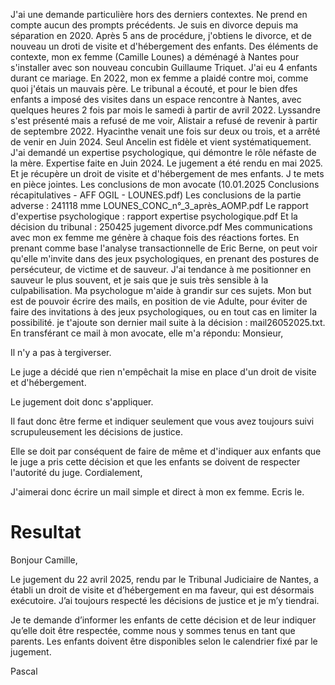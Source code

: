 
J'ai une demande particulière hors des derniers contextes. Ne prend en compte aucun des prompts précédents.
Je suis en divorce depuis ma séparation en 2020. Après 5 ans de procédure, j'obtiens le divorce, et de nouveau un droti de visite et d'hébergement des enfants. 
Des éléments de contexte, mon ex femme (Camille Lounes) a déménagé à Nantes pour s'installer avec son nouveau concubin Guillaume Triquet.
J'ai eu 4 enfants durant ce mariage. 
En 2022, mon ex femme a plaidé contre moi, comme quoi j'étais un mauvais père. Le tribunal a écouté, et  pour le bien dfes enfants a imposé des visites dans un espace rencontre à Nantes, avec quelques heures 2 fois par mois le samedi à partir de avril 2022. 
Lyssandre s'est présenté mais a refusé de me voir, Alistair a refusé de revenir à partir de septembre 2022. 
Hyacinthe venait une fois sur deux ou trois, et a arrêté de venir en Juin 2024. Seul Ancelin est fidèle et vient systématiquement.
J'ai demandé un expertise psychologique, qui démontre le rôle néfaste de la mère. Expertise faite en Juin 2024. Le jugement a été rendu en mai 2025. Et je récupère un droit de visite et d'hébergement de mes enfants.
J te mets en pièce jointes. Les conclusions de mon avocate (10.01.2025 Conclusions récapitulatives - AFF OGIL - LOUNES.pdf)
Les conclusions de la partie adverse : 241118 mme LOUNES_CONC_n°_3_après_AOMP.pdf
Le rapport d'expertise psychologique : rapport expertise psychologique.pdf
Et la décision du tribunal : 250425 jugement divorce.pdf
Mes communications avec mon ex femme me génère à chaque fois des réactions fortes.
En prenant comme base l'analyse transactionnelle de Eric Berne, on peut voir qu'elle m'invite dans des jeux psychologiques, en prenant des postures de persécuteur, de victime et de sauveur.
J'ai tendance à me positionner en sauveur le plus souvent, et je sais que je suis très sensible à la culpabilisation. Ma psychologue m'aide à grandir sur ces sujets.
Mon but est de pouvoir écrire des mails, en position de vie Adulte, pour éviter de faire des invitations à des jeux psychologiques, ou en tout cas en limiter la possibilité.
je t'ajoute son dernier mail suite à la décision : mail26052025.txt.
En transférant ce mail à mon avocate, elle m'a répondu:
Monsieur,

Il n'y a pas à tergiverser.

Le juge a décidé que rien n'empêchait la mise en place d'un droit de visite et d'hébergement.

Le jugement doit donc s'appliquer.

Il faut donc être ferme et indiquer seulement que vous avez toujours suivi scrupuleusement les décisions de justice.

Elle se doit par conséquent de faire de même et d'indiquer aux enfants que le juge a pris cette décision et que les enfants se doivent de respecter l'autorité du juge.
Cordialement,

J'aimerai donc écrire un mail simple et direct à mon ex femme. Ecris le.


# Resultat

Bonjour Camille,

Le jugement du 22 avril 2025, rendu par le Tribunal Judiciaire de Nantes, a établi un droit de visite et d’hébergement en ma faveur, qui est désormais exécutoire. J’ai toujours respecté les décisions de justice et je m’y tiendrai.

Je te demande d’informer les enfants de cette décision et de leur indiquer qu’elle doit être respectée, comme nous y sommes tenus en tant que parents. Les enfants doivent être disponibles selon le calendrier fixé par le jugement.

Pascal